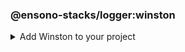 ### @ensono-stacks/logger:winston

<details>
<summary>Add Winston to your project</summary>
Generates a new Nx library which contains a Winston logger instance and associated config.

## Prerequisites

An existing Stacks workspace.

## Usage

```bash
nx @ensono-stacks/logger:winston
```

### Command line arguments

The following command line arguments are available:

| Option              | Description                                                      | Type    | Accepted Values | Default | Available in interactive prompt? |
|---------------------|------------------------------------------------------------------|---------|-----------------|---------|----------------------------------|
| --name              | Name of the generated library                                    | string  |                 | N/A     | Yes                              |
| --tags              | Add tags to the project (used for linting)                       | string  |                 | N/A     |                                  |
| --directory         | Directory where the project is placed (within Nx libs directory) | string  |                 | N/A     |                                  |
| --skipFormat        | Skip formatting files                                            | boolean | true/false      | false   |                                  |
| --logLevelType      | The type of log levels that will be used                         | enum    | cli/syslog/npm  | npm     | Yes                              |
| --consoleLogs       | Output logs to the console                                       | boolean | true/false      | false   |                                  |
| --fileTransportPath | File path used for logs transport                                | string  |                 | N/A     |                                  |
| --httpTransport     | Add a http transport                                             | boolean | true/false      | false   |                                  |
| --httpTransportHost | Remote host of the HTTP logging endpoint                         | string  |                 | N/A     |                                  |
| --httpTransportPort | Remote port of the HTTP logging endpoint                         | string  |                 | N/A     |                                  |
| --httpTransportPath | Remote URI of the HTTP logging endpoint                          | string  |                 | N/A     |                                  |
| --httpTransportSSL  | Use SSL for the HTTP logging endpoint                            | boolean | true/false      | false   |                                  |
| --streamPath        | Stream transport path                                            | string  |                 | N/A     |                                  |

### Generator Output

```text title="Files generated"
.
├── libs/[libname]
│   ├── src
│   ├── ├── index.ts
│   ├── ├── index.test.ts
│   ├── .eslintrc.json
│   ├── jest.config.ts
│   ├── project.json
│   ├── tsconfig.json
│   ├── tsconfig.lib.json
│   ├── tsconfig.spec.json
│   ├── README.md
├── jest.config.ts
└── jest.preset.ts

```

```text title="Files modified"
.
├── package.json - adds winston as a dependency
└── tsconfig.base.json - adds new library into `paths` field

```

### Usage

Create a new library using the generator:

```bash title="At your workspace root"
    nx @ensono-stacks/logger:winston --name=mynewlogger
```

Then, import the Winston logger instance from the newly created library:

```typescript title="In your app"
    import logger from '@workspace-name/mynewlogger'
    
    logger.log({
        level: 'info',
        message: 'I love Ensono Stacks!', 
    })
```

To change how Winston is configured, edit the created library:

```typescript title="./libs/mynewlogger/src/index.ts
    ...
    
    const logger = winston.createLogger(logConfiguration);
    
    // Custom transport for non-production
    if (process.env.NODE_ENV !== 'production') {
        logger.add(new winston.transports.Console({
            format: winston.format.simple(), 
        })) 
    } 
     
    export default logger;
```

### Other resources

Documentation for Winston can be found [here](https://github.com/winstonjs/winston).

</details>